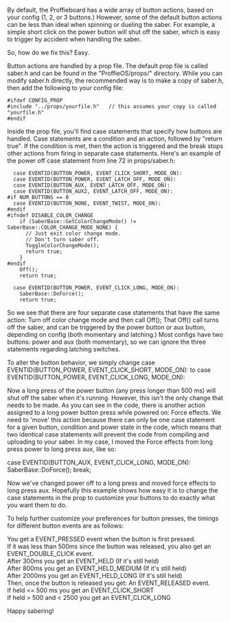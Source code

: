 By default, the Proffieboard has a wide array of button actions, based on your config (1, 2, or 3 buttons.)  However, some of the default button actions can be less than ideal when spinning or dueling the saber.  For example, a simple short click on the power button will shut off the saber, which is easy to trigger by accident when handling the saber.  

So, how do we fix this?  Easy.

Button actions are handled by a prop file. The default prop file is called saber.h and can be found in the "ProffieOS/props/" directory. While you can modify saber.h directly, the recommended way is to make a copy of saber.h, then add the following to your config file:

    #ifdef CONFIG_PROP
    #include "../props/yourfile.h"   // this assumes your copy is called "yourfile.h"
    #endif

Inside the prop file, you'll find case statements that specify how buttons are handled. Case statements are a condition and an action, followed by "return true".  If the condition is met, then the action is triggered and the break stops other actions from firing in separate case statements.  Here's an example of the power off case statement from line 72 in props/saber.h:

      case EVENTID(BUTTON_POWER, EVENT_CLICK_SHORT, MODE_ON):
      case EVENTID(BUTTON_POWER, EVENT_LATCH_OFF, MODE_ON):
      case EVENTID(BUTTON_AUX, EVENT_LATCH_OFF, MODE_ON):
      case EVENTID(BUTTON_AUX2, EVENT_LATCH_OFF, MODE_ON):
    #if NUM_BUTTONS == 0
      case EVENTID(BUTTON_NONE, EVENT_TWIST, MODE_ON):
    #endif
    #ifndef DISABLE_COLOR_CHANGE
        if (SaberBase::GetColorChangeMode() != SaberBase::COLOR_CHANGE_MODE_NONE) {
          // Just exit color change mode.
          // Don't turn saber off.
          ToggleColorChangeMode();
          return true;
        }
    #endif
        Off();
        return true;

      case EVENTID(BUTTON_POWER, EVENT_CLICK_LONG, MODE_ON):
        SaberBase::DoForce();
        return true;


So we see that there are four separate case statements that have the same action: Turn off color change mode and then call Off();  That Off() call turns off the saber, and can be triggered by the power button or aux button, depending on config (both momentary and latching.)  Most configs have two buttons: power and aux (both momentary), so we can ignore the three statements regarding latching switches.  

To alter the button behavior, we simply change 
      case EVENTID(BUTTON_POWER, EVENT_CLICK_SHORT, MODE_ON):
to
      case EVENTID(BUTTON_POWER, EVENT_CLICK_LONG, MODE_ON):

Now a long press of the power button (any press longer than 500 ms) will shut off the saber when it's running.  However, this isn't the only change that needs to be made.  As you can see in the code, there is another action assigned to a long power button press while powered on: Force effects.  We need to 'move' this action because there can only be one case statement for a given button, condition and power state in the code, which means that two identical case statements will prevent the code from compiling and uploading to your saber.  In my case, I moved the Force effects from long press power to long press aux, like so:

 case EVENTID(BUTTON_AUX, EVENT_CLICK_LONG, MODE_ON):
        SaberBase::DoForce();
        break;

Now we've changed power off to a long press and moved force effects to long press aux.  Hopefully this example shows how easy it is to change the case statements in the prop to customize your buttons to do exactly what you want them to do. 

To help further customize your preferences for button presses, the timings for different button events are as follows:


You get a EVENT_PRESSED event when the button is first pressed.<br />
If it was less than 500ms since the button was released, you also get an EVENT_DOUBLE_CLICK event.<br />
After 300ms you get an EVENT_HELD (If it's still held)<br />
After 800ms you get an EVENT_HELD_MEDIUM (If it's still held)<br />
After 2000ms you get an EVENT_HELD_LONG (If it's still held)<br />
Then, once the button is released you get: An EVENT_RELEASED event.<br />
If held <= 500 ms you get an EVENT_CLICK_SHORT<br />
If held > 500 and < 2500 you get an EVENT_CLICK_LONG<br />


Happy sabering!
